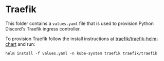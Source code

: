 # Traefik

This folder contains a `values.yaml` file that is used to provision Python Discord's Traefik ingress controller.

To provision Traefik follow the install instructions at [traefik/traefik-helm-chart](https://github.com/traefik/traefik-helm-chart/tree/master/traefik) and run:
```
helm install -f values.yaml -n kube-system traefik traefik/traefik
```
